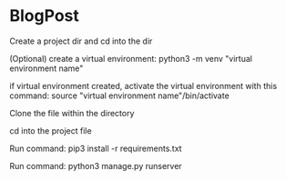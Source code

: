 # BlogPost

Create a project dir and cd into the dir

(Optional) create a virtual environment: python3 -m venv "virtual environment name"

if virtual environment created, activate the virtual environment with this command: source "virtual environment name"/bin/activate

Clone the file within the directory

cd into the project file

Run command: pip3 install -r requirements.txt

Run command: python3 manage.py runserver
